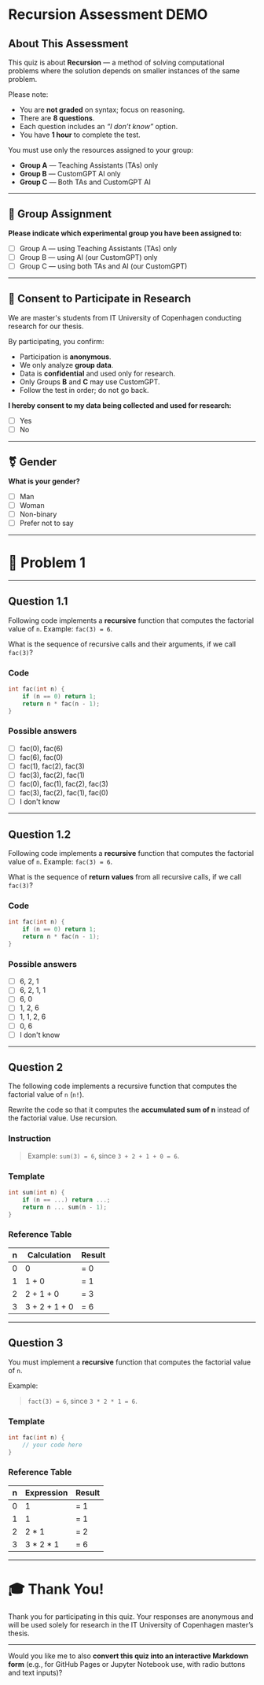 # Recursion Assessment DEMO

## About This Assessment

This quiz is about **Recursion** — a method of solving computational problems where the solution depends on smaller instances of the same problem.

Please note:

* You are **not graded** on syntax; focus on reasoning.
* There are **8 questions**.
* Each question includes an *“I don’t know”* option.
* You have **1 hour** to complete the test.

You must use only the resources assigned to your group:

* **Group A** — Teaching Assistants (TAs) only
* **Group B** — CustomGPT AI only
* **Group C** — Both TAs and CustomGPT AI

---

## 🧩 Group Assignment

**Please indicate which experimental group you have been assigned to:**

* [ ] Group A — using Teaching Assistants (TAs) only
* [ ] Group B — using AI (our CustomGPT) only
* [ ] Group C — using both TAs and AI (our CustomGPT)

---

## 🧠 Consent to Participate in Research

We are master's students from IT University of Copenhagen conducting research for our thesis.

By participating, you confirm:

* Participation is **anonymous**.
* We only analyze **group data**.
* Data is **confidential** and used only for research.
* Only Groups **B** and **C** may use CustomGPT.
* Follow the test in order; do not go back.

**I hereby consent to my data being collected and used for research:**

* [ ] Yes
* [ ] No

---

## ⚧ Gender

**What is your gender?**

* [ ] Man
* [ ] Woman
* [ ] Non-binary
* [ ] Prefer not to say

---

# 🧩 Problem 1

---

## Question 1.1

Following code implements a **recursive** function that computes the factorial value of `n`.
Example: `fac(3) = 6`.

What is the sequence of recursive calls and their arguments, if we call `fac(3)`?

### Code

```c
int fac(int n) {
    if (n == 0) return 1;
    return n * fac(n - 1);
}
```

### Possible answers

* [ ] fac(0), fac(6)
* [ ] fac(6), fac(0)
* [ ] fac(1), fac(2), fac(3)
* [ ] fac(3), fac(2), fac(1)
* [ ] fac(0), fac(1), fac(2), fac(3)
* [ ] fac(3), fac(2), fac(1), fac(0)
* [ ] I don't know

---

## Question 1.2

Following code implements a **recursive** function that computes the factorial value of `n`.
Example: `fac(3) = 6`.

What is the sequence of **return values** from all recursive calls, if we call `fac(3)`?

### Code

```c
int fac(int n) {
    if (n == 0) return 1;
    return n * fac(n - 1);
}
```

### Possible answers

* [ ] 6, 2, 1
* [ ] 6, 2, 1, 1
* [ ] 6, 0
* [ ] 1, 2, 6
* [ ] 1, 1, 2, 6
* [ ] 0, 6
* [ ] I don't know

---

## Question 2

The following code implements a recursive function that computes the factorial value of `n` (`n!`).

Rewrite the code so that it computes the **accumulated sum of n** instead of the factorial value.
Use recursion.

### Instruction

> Example: `sum(3) = 6`, since `3 + 2 + 1 + 0 = 6`.

### Template

```c
int sum(int n) {
    if (n == ...) return ...;
    return n ... sum(n - 1);
}
```

### Reference Table

| n | Calculation   | Result |
| - | ------------- | ------ |
| 0 | 0             | = 0    |
| 1 | 1 + 0         | = 1    |
| 2 | 2 + 1 + 0     | = 3    |
| 3 | 3 + 2 + 1 + 0 | = 6    |

---

## Question 3

You must implement a **recursive** function that computes the factorial value of `n`.

Example:

> `fact(3) = 6`, since `3 * 2 * 1 = 6`.

### Template

```c
int fac(int n) {
    // your code here
}
```

### Reference Table

| n | Expression | Result |
| - | ---------- | ------ |
| 0 | 1          | = 1    |
| 1 | 1          | = 1    |
| 2 | 2 * 1      | = 2    |
| 3 | 3 * 2 * 1  | = 6    |

---

# 🎓 Thank You!

Thank you for participating in this quiz.
Your responses are anonymous and will be used solely for research in the IT University of Copenhagen master’s thesis.

---

Would you like me to also **convert this quiz into an interactive Markdown form** (e.g., for GitHub Pages or Jupyter Notebook use, with radio buttons and text inputs)?
